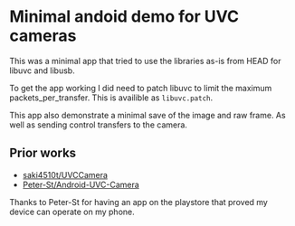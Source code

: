 # Minimal andoid demo for UVC cameras

This was a minimal app that tried to use the libraries as-is from HEAD for libuvc and libusb.

To get the app working I did need to patch libuvc to limit the maximum packets_per_transfer.
This is availible as `libuvc.patch`.

This app also demonstrate a minimal save of the image and raw frame. As well as sending
control transfers to the camera.


## Prior works

* [saki4510t/UVCCamera](https://github.com/saki4510t/UVCCamera/tree/master)
* [Peter-St/Android-UVC-Camera](https://github.com/Peter-St/Android-UVC-Camera/tree/master)

Thanks to Peter-St for having an app on the playstore that proved my device can operate on my phone.
